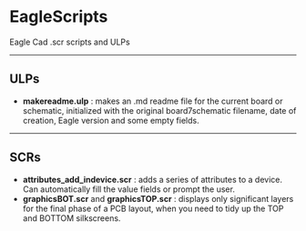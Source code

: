 # EagleScripts
Eagle Cad .scr scripts and ULPs

---
## ULPs

 - **makereadme.ulp** : makes an .md readme file for the current board or schematic, initialized with the original board7schematic filename, date of creation, Eagle version and some empty fields.

---
## SCRs
 - **attributes_add_indevice.scr** : adds a series of attributes to a device. Can automatically fill the value fields or prompt the user.
 - **graphicsBOT.scr** and **graphicsTOP.scr** : displays only significant layers for the final phase of a PCB layout, when you need to tidy up the TOP and BOTTOM silkscreens.
